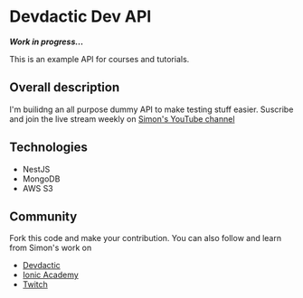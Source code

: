 # Devdactic Dev API

_**Work in progress...**_

This is an example API for courses and tutorials.

## Overall description

I'm builidng an all purpose dummy API to make testing stuff easier.
Suscribe and join the live stream weekly on [Simon's YouTube channel](https://www.youtube.com/c/SimonGrimmDev)

## Technologies

- NestJS
- MongoDB
- AWS S3

## Community

Fork this code and make your contribution. You can also follow and learn from Simon's work on

- [Devdactic](http://devdactic.com/devblog/)
- [Ionic Academy](https://ionicacademy.com/)
- [Twitch](https://www.twitch.tv/captainionic)
